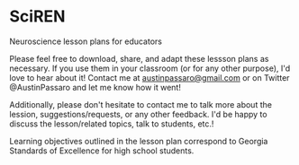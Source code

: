 # SciREN
Neuroscience lesson plans for educators

Please feel free to download, share, and adapt these lessson plans as necessary. If you use them in your classroom (or for any other purpose), I'd love to hear about it! Contact me at austinpassaro@gmail.com or on Twitter @AustinPassaro and let me know how it went!

Additionally, please don't hesitate to contact me to talk more about the lession, suggestions/requests, or any other feedback. I'd be happy to discuss the lesson/related topics, talk to students, etc.!

Learning objectives outlined in the lesson plan correspond to Georgia Standards of Excellence for high school students.
